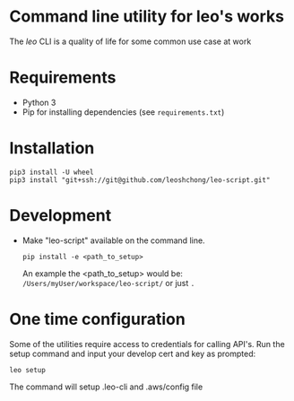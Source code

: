 # Command line utility for leo's works

The *leo* CLI is a quality of life for some common use case at work

# Requirements

* Python 3
* Pip for installing dependencies (see `requirements.txt`)

# Installation

    pip3 install -U wheel
    pip3 install "git+ssh://git@github.com/leoshchong/leo-script.git"

# Development

* Make "leo-script" available on the command line.

      pip install -e <path_to_setup>

  An example the <path_to_setup> would be: `/Users/myUser/workspace/leo-script/` or just `.`

# One time configuration

Some of the utilities require access to credentials for calling API's.
Run the setup command and input your develop cert and key as prompted:

    leo setup

The command will setup .leo-cli and .aws/config file

